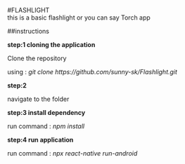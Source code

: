 #FLASHLIGHT
<br/>
this is a basic flashlight or you can say Torch app

##instructions

<b>step:1 cloning the application</b>

<p> Clone the repository</p>
<p> using :<i> git clone https://github.com/sunny-sk/Flashlight.git </i></p>

<b>step:2</b>

<p> navigate to the folder</p>

<b>step:3 install dependency</b>

<p> run command : <i>npm install</i></p>
<b>step:4 run application</b>

<p> run command : <i>npx react-native run-android</i></p>
